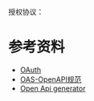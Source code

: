 


授权协议：

# 参考资料

- [OAuth](http://www.ruanyifeng.com/blog/2019/04/oauth_design.html)
- [OAS-OpenAPI规范](https://www.openapis.org/)
- [Open Api generator](https://openapi-generator.tech/)
